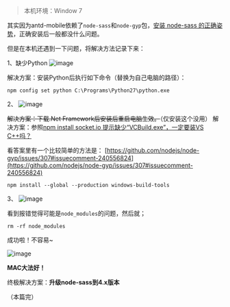 > 本机环境：Window 7

其实因为antd-mobile依赖了`node-sass`和`node-gyp`包，[安装 node-sass 的正确姿势](https://github.com/lmk123/blog/issues/28)，正确安装后一般都没什么问题。

但是在本机还遇到一下问题，将解决方法记录下来：

1、缺少Python
![image](https://user-images.githubusercontent.com/3774016/41887612-0854ee18-7934-11e8-91a6-a3501ac23fec.png)

解决方案：安装Python后执行如下命令（替换为自己电脑的路径）：
```
npm config set python C:\Programs\Python27\python.exe
```

2、
![image](https://user-images.githubusercontent.com/3774016/41887714-7af9121e-7934-11e8-9999-747966d65886.png)

~~解决方案：下载.Net Framework后安装后重启电脑生效。~~（仅安装这个没用）
解决方案：参照[npm install socket.io 提示缺少“VCBuild.exe”，一定要装VS C++吗？](https://cnodejs.org/topic/510a98acdf9e9fcc58ee157b)

看答案里有一个比较简单的方法是：
[https://github.com/nodejs/node-gyp/issues/307#issuecomment-240556824](https://github.com/nodejs/node-gyp/issues/307#issuecomment-240556824)
```
npm install --global --production windows-build-tools
```

3、
![image](https://user-images.githubusercontent.com/3774016/41888107-572c74b4-7936-11e8-967e-e5d9be8c724d.png)

看到报错觉得可能是`node_modules`的问题，然后就；
```
rm -rf node_modules
```

成功啦！不容易~

![image](https://user-images.githubusercontent.com/3774016/41888280-3e9e45ac-7937-11e8-91d2-ecdea70abb54.png)


**MAC大法好！**

终极解决方案：**升级node-sass到4.x版本**

（本篇完）
